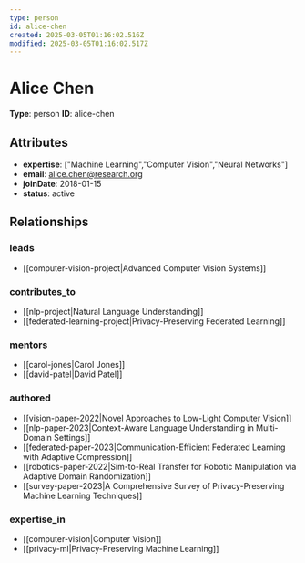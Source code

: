 ```yaml
---
type: person
id: alice-chen
created: 2025-03-05T01:16:02.516Z
modified: 2025-03-05T01:16:02.517Z
---
```


# Alice Chen

**Type**: person
**ID**: alice-chen

## Attributes

- **expertise**: ["Machine Learning","Computer Vision","Neural Networks"]
- **email**: alice.chen@research.org
- **joinDate**: 2018-01-15
- **status**: active

## Relationships

### leads

- [[computer-vision-project|Advanced Computer Vision Systems]]

### contributes_to

- [[nlp-project|Natural Language Understanding]]
- [[federated-learning-project|Privacy-Preserving Federated Learning]]

### mentors

- [[carol-jones|Carol Jones]]
- [[david-patel|David Patel]]

### authored

- [[vision-paper-2022|Novel Approaches to Low-Light Computer Vision]]
- [[nlp-paper-2023|Context-Aware Language Understanding in Multi-Domain Settings]]
- [[federated-paper-2023|Communication-Efficient Federated Learning with Adaptive Compression]]
- [[robotics-paper-2022|Sim-to-Real Transfer for Robotic Manipulation via Adaptive Domain Randomization]]
- [[survey-paper-2023|A Comprehensive Survey of Privacy-Preserving Machine Learning Techniques]]

### expertise_in

- [[computer-vision|Computer Vision]]
- [[privacy-ml|Privacy-Preserving Machine Learning]]

